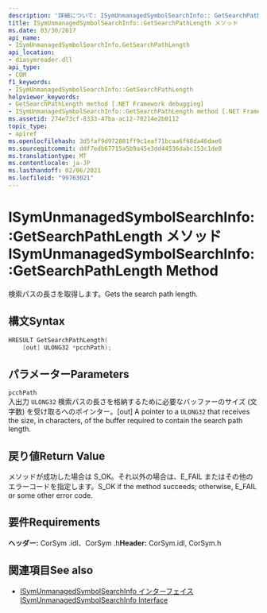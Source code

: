 ```yaml
---
description: '詳細について: ISymUnmanagedSymbolSearchInfo:: GetSearchPathLength メソッド'
title: ISymUnmanagedSymbolSearchInfo::GetSearchPathLength メソッド
ms.date: 03/30/2017
api_name:
- ISymUnmanagedSymbolSearchInfo.GetSearchPathLength
api_location:
- diasymreader.dll
api_type:
- COM
f1_keywords:
- ISymUnmanagedSymbolSearchInfo::GetSearchPathLength
helpviewer_keywords:
- GetSearchPathLength method [.NET Framework debugging]
- ISymUnmanagedSymbolSearchInfo::GetSearchPathLength method [.NET Framework debugging]
ms.assetid: 274e73cf-8333-47ba-ac12-70214e2b0112
topic_type:
- apiref
ms.openlocfilehash: 3d5faf9d972881ff9c1eaf71bcaa6f68da46dae6
ms.sourcegitcommit: ddf7edb67715a5b9a45e3dd44536dabc153c1de0
ms.translationtype: MT
ms.contentlocale: ja-JP
ms.lasthandoff: 02/06/2021
ms.locfileid: "99763021"
---
```

# <a name="isymunmanagedsymbolsearchinfogetsearchpathlength-method"></a><span data-ttu-id="f4d6b-103">ISymUnmanagedSymbolSearchInfo::GetSearchPathLength メソッド</span><span class="sxs-lookup"><span data-stu-id="f4d6b-103">ISymUnmanagedSymbolSearchInfo::GetSearchPathLength Method</span></span>

<span data-ttu-id="f4d6b-104">検索パスの長さを取得します。</span><span class="sxs-lookup"><span data-stu-id="f4d6b-104">Gets the search path length.</span></span>  
  
## <a name="syntax"></a><span data-ttu-id="f4d6b-105">構文</span><span class="sxs-lookup"><span data-stu-id="f4d6b-105">Syntax</span></span>  
  
```cpp  
HRESULT GetSearchPathLength(  
    [out] ULONG32 *pcchPath);  
```  
  
## <a name="parameters"></a><span data-ttu-id="f4d6b-106">パラメーター</span><span class="sxs-lookup"><span data-stu-id="f4d6b-106">Parameters</span></span>  

 `pcchPath`  
 <span data-ttu-id="f4d6b-107">入出力 `ULONG32` 検索パスの長さを格納するために必要なバッファーのサイズ (文字数) を受け取るへのポインター。</span><span class="sxs-lookup"><span data-stu-id="f4d6b-107">[out] A pointer to a `ULONG32` that receives the size, in characters, of the buffer required to contain the search path length.</span></span>  
  
## <a name="return-value"></a><span data-ttu-id="f4d6b-108">戻り値</span><span class="sxs-lookup"><span data-stu-id="f4d6b-108">Return Value</span></span>  

 <span data-ttu-id="f4d6b-109">メソッドが成功した場合は S_OK。それ以外の場合は、E_FAIL またはその他のエラーコードを指定します。</span><span class="sxs-lookup"><span data-stu-id="f4d6b-109">S_OK if the method succeeds; otherwise, E_FAIL or some other error code.</span></span>  
  
## <a name="requirements"></a><span data-ttu-id="f4d6b-110">要件</span><span class="sxs-lookup"><span data-stu-id="f4d6b-110">Requirements</span></span>  

 <span data-ttu-id="f4d6b-111">**ヘッダー:** CorSym .idl、CorSym .h</span><span class="sxs-lookup"><span data-stu-id="f4d6b-111">**Header:** CorSym.idl, CorSym.h</span></span>  
  
## <a name="see-also"></a><span data-ttu-id="f4d6b-112">関連項目</span><span class="sxs-lookup"><span data-stu-id="f4d6b-112">See also</span></span>

- [<span data-ttu-id="f4d6b-113">ISymUnmanagedSymbolSearchInfo インターフェイス</span><span class="sxs-lookup"><span data-stu-id="f4d6b-113">ISymUnmanagedSymbolSearchInfo Interface</span></span>](isymunmanagedsymbolsearchinfo-interface.md)
